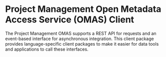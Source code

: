 <!-- SPDX-License-Identifier: Apache-2.0 -->

# Project Management Open Metadata Access Service (OMAS) Client

The Project Management OMAS supports a REST API for requests and an event-based
interface for asynchronous integration.  This client
package provides language-specific client packages to make it easier
for data tools and applications to call these interfaces.